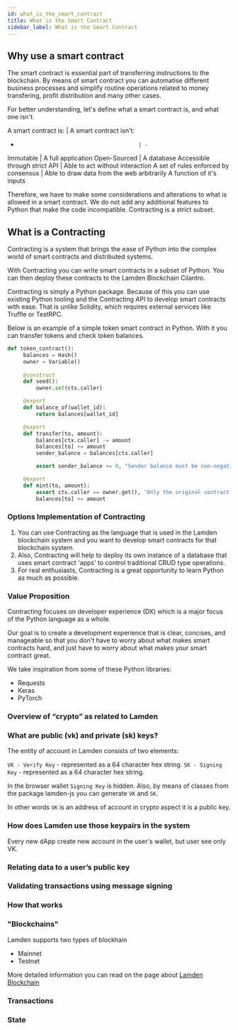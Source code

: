 ```yaml
---
id: what_is_the_smart_contract
title: What is the Smart Contract
sidebar_label: What is the Smart Contract
---
```

## Why use a smart contract

The smart contract is essential part of transferring instructions to the blockchain.
By means of smart contract you can automatise different business processes and simplify routine operations related to money transfering, profit distribution and many other cases.


For better understanding, let's define what a smart contract is, and what one isn't.

A smart contract is: 						| A smart contract isn't:
-					 						| -
Immutable			 						| A full application
Open-Sourced								| A database
Accessible through strict API 				| Able to act without interaction
A set of rules enforced by consensus 		| Able to draw data from the web arbitrarily
A function of it's inputs

Therefore, we have to make some considerations and alterations to what is allowed in a smart contract. We do not add any additional features to Python that make the code incompatible. Contracting is a strict subset.


## What is a Contracting

Contracting is a system that brings the ease of Python into the complex world of smart contracts and distributed systems. 

With Contracting you can write smart contracts in a subset of Python. You can then deploy these contracts to the Lamden Blockchain Cilantro.

Contracting is simply a Python package. Because of this you can use existing Python tooling and the Contracting API to develop smart contracts with ease. That is unlike Solidity, which requires external services like Truffle or TestRPC.

Below is an example of a simple token smart contract in Python. With it you can transfer tokens and check token balances.

```py
def token_contract():
     balances = Hash()
     owner = Variable()
     
     @construct
     def seed():
         owner.set(ctx.caller)

     @export
     def balance_of(wallet_id):
         return balances[wallet_id]

     @export
     def transfer(to, amount):
         balances[ctx.caller] -= amount
         balances[to] += amount
         sender_balance = balances[ctx.caller]

         assert sender_balance >= 0, "Sender balance must be non-negative!!!"

     @export
     def mint(to, amount):
         assert ctx.caller == owner.get(), 'Only the original contract author can mint!'
         balances[to] += amount
```
### Options Implementation of Contracting

1. You can use Contracting as the language that is used in the Lamden blockchain system and you want to develop smart contracts for that blockchain system.
2. Also, Contracting will help to deploy its own instance of a database that uses smart contract 'apps' to control traditional CRUD type operations.
3. For real enthusiasts, Contracting is a great opportunity to learn Python as much as possible.

### Value Proposition
Contracting focuses on developer experience (DX) which is a major focus of the Python language as a whole.

Our goal is to create a development experience that is clear, concises, and manageable so that you don't have to worry about what makes smart contracts hard, and just have to worry about what makes your smart contract great.

We take inspiration from some of these Python libraries:

- Requests
- Keras
- PyTorch


### Overview of “crypto” as related to Lamden



### What are public (vk) and private (sk) keys?

The entity of account in Lamden consists of two elements:

`VK - Verify Key`  - represented as a 64 character hex string.
`SK - Signing Key` - represented as a 64 character hex string.

In the browser wallet `Signing Key` is hidden. Also, by means of classes from the package lamden-js you can generate `VK` and `SK`.

In other words `VK` is an address of account in crypto aspect it is a public key.


### How does Lamden use those keypairs in the system

Every new dApp create new account in the user's wallet, but user see only VK.


### Relating data to a user’s public key


### Validating transactions using message signing

### How that works

### "Blockchains"

Lamden supports two types of blockhain 

- Mainnet
- Testnet


More detailed information you can read on the page about [Lamden Blockchain](/blockchain)
### Transactions

### State
